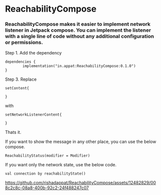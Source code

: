 # ReachabilityCompose

### ReachabilityCompose makes it easier to implement network listener in Jetpack compose. You can implement the listener with a single line of code without any additional configuration or permissions.


Step 1. Add the dependency

	dependencies {
	        implementation("in.appat:ReachabilityCompose:0.1.0")
	}


Step 3. Replace

	setContent{
 
	}

 with 
	
	setNetworkListenerContent{
 
	}

Thats it.


If you want to show the message in any other place, you can use the below compose.

	ReachabilityStatus(modifier = Modifier)


If you want only the network state, use the below code.

 	val connection by reachabilityState()




https://github.com/rishadappat/ReachabilityCompose/assets/12482829/008c2c8c-08a8-400b-92c2-24f488247c07


